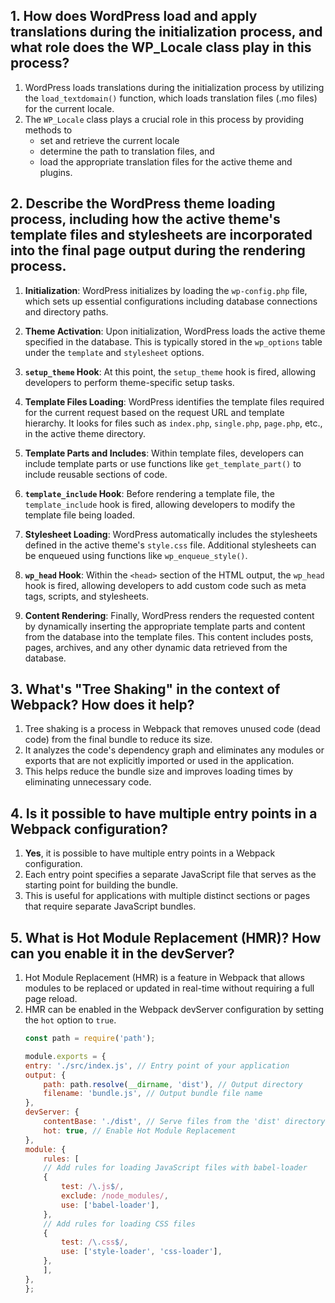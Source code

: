 ## 1. How does WordPress load and apply translations during the initialization process, and what role does the WP_Locale class play in this process?
1. WordPress loads translations during the initialization process by utilizing the `load_textdomain()` function, which loads translation files (.mo files) for the current locale. 
2. The `WP_Locale` class plays a crucial role in this process by providing methods to 
    - set and retrieve the current locale
    - determine the path to translation files, and 
    - load the appropriate translation files for the active theme and plugins.

## 2. Describe the WordPress theme loading process, including how the active theme's template files and stylesheets are incorporated into the final page output during the rendering process.

1. **Initialization**: WordPress initializes by loading the `wp-config.php` file, which sets up essential configurations including database connections and directory paths.

2. **Theme Activation**: Upon initialization, WordPress loads the active theme specified in the database. This is typically stored in the `wp_options` table under the `template` and `stylesheet` options.

3. **`setup_theme` Hook**: At this point, the `setup_theme` hook is fired, allowing developers to perform theme-specific setup tasks.

4. **Template Files Loading**: WordPress identifies the template files required for the current request based on the request URL and template hierarchy. It looks for files such as `index.php`, `single.php`, `page.php`, etc., in the active theme directory.

5. **Template Parts and Includes**: Within template files, developers can include template parts or use functions like `get_template_part()` to include reusable sections of code.

6. **`template_include` Hook**: Before rendering a template file, the `template_include` hook is fired, allowing developers to modify the template file being loaded.

7. **Stylesheet Loading**: WordPress automatically includes the stylesheets defined in the active theme's `style.css` file. Additional stylesheets can be enqueued using functions like `wp_enqueue_style()`.

8. **`wp_head` Hook**: Within the `<head>` section of the HTML output, the `wp_head` hook is fired, allowing developers to add custom code such as meta tags, scripts, and stylesheets.

9. **Content Rendering**: Finally, WordPress renders the requested content by dynamically inserting the appropriate template parts and content from the database into the template files. This content includes posts, pages, archives, and any other dynamic data retrieved from the database.



## 3. What's "Tree Shaking" in the context of Webpack? How does it help?
1. Tree shaking is a process in Webpack that removes unused code (dead code) from the final bundle to reduce its size.
2. It analyzes the code's dependency graph and eliminates any modules or exports that are not explicitly imported or used in the application. 
3. This helps reduce the bundle size and improves loading times by eliminating unnecessary code.

## 4. Is it possible to have multiple entry points in a Webpack configuration?
1. **Yes**, it is possible to have multiple entry points in a Webpack configuration. 
2. Each entry point specifies a separate JavaScript file that serves as the starting point for building the bundle.
3. This is useful for applications with multiple distinct sections or pages that require separate JavaScript bundles.

## 5. What is Hot Module Replacement (HMR)? How can you enable it in the devServer?
1. Hot Module Replacement (HMR) is a feature in Webpack that allows modules to be replaced or updated in real-time without requiring a full page reload.
2. HMR can be enabled in the Webpack devServer configuration by setting the `hot` option to `true`.
    ```js
    const path = require('path');

    module.exports = {
    entry: './src/index.js', // Entry point of your application
    output: {
        path: path.resolve(__dirname, 'dist'), // Output directory
        filename: 'bundle.js', // Output bundle file name
    },
    devServer: {
        contentBase: './dist', // Serve files from the 'dist' directory
        hot: true, // Enable Hot Module Replacement
    },
    module: {
        rules: [
        // Add rules for loading JavaScript files with babel-loader
        {
            test: /\.js$/,
            exclude: /node_modules/,
            use: ['babel-loader'],
        },
        // Add rules for loading CSS files
        {
            test: /\.css$/,
            use: ['style-loader', 'css-loader'],
        },
        ],
    },
    };
    ```